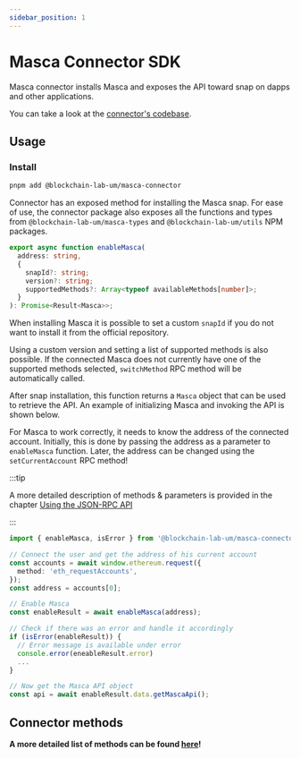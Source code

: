 ```yaml
---
sidebar_position: 1
---
```


# Masca Connector SDK

Masca connector installs Masca and exposes the API toward snap on dapps and other applications.

You can take a look at the [connector's codebase](https://github.com/blockchain-lab-um/ssi-snap/tree/master/packages/connector).

## Usage

### Install

```bash
pnpm add @blockchain-lab-um/masca-connector
```

Connector has an exposed method for installing the Masca snap. For ease of use, the connector package also exposes all the functions and types from `@blockchain-lab-um/masca-types` and `@blockchain-lab-um/utils` NPM packages.

```typescript
export async function enableMasca(
  address: string,
  {
    snapId?: string;
    version?: string;
    supportedMethods?: Array<typeof availableMethods[number]>;
  }
): Promise<Result<Masca>>;
```

When installing Masca it is possible to set a custom `snapId` if you do not want to install it from the official repository.

Using a custom version and setting a list of supported methods is also possible. If the connected Masca does not currently have one of the supported methods selected, `switchMethod` RPC method will be automatically called.

After snap installation, this function returns a `Masca` object that can be used to retrieve the API.
An example of initializing Masca and invoking the API is shown below.

For Masca to work correctly, it needs to know the address of the connected account. Initially, this is done by passing the address as a parameter to `enableMasca` function. Later, the address can be changed using the `setCurrentAccount` RPC method!

:::tip

A more detailed description of methods & parameters is provided in the chapter [Using the JSON-RPC API](/docs/integrate-masca/rpc-methods.md)

:::

```typescript
import { enableMasca, isError } from '@blockchain-lab-um/masca-connector';

// Connect the user and get the address of his current account
const accounts = await window.ethereum.request({
  method: 'eth_requestAccounts',
});
const address = accounts[0];

// Enable Masca
const enableResult = await enableMasca(address);

// Check if there was an error and handle it accordingly
if (isError(enableResult)) {
  // Error message is available under error
  console.error(eneableResult.error)
  ...
}

// Now get the Masca API object
const api = await enableResult.data.getMascaApi();
```

## Connector methods

**A more detailed list of methods can be found [here](/docs/integrate-masca/masca-connector.md)!**
